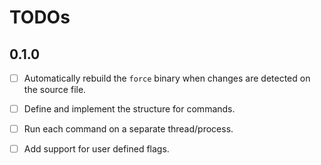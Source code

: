 # TODOs

## 0.1.0

- [ ] Automatically rebuild the `force` binary when changes are detected on
  the source file.

- [ ] Define and implement the structure for commands.

- [ ] Run each command on a separate thread/process.

- [ ] Add support for user defined flags.
